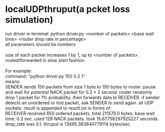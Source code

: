 # localUDPthruput(a pcket loss simulation)

run driver in terminal: 
  python driver.py \<number of packets\> \<base wait time\> \<router drop rate in percentage\>
  <br>
  all parameters should be numbers
  <br><br>
  size of each packet increases 1 by 1, up to \<number of packets\>. routed/forwarded in slow start fashion.
  <br><br>
  For example:
  <br>
  command: "python driver.py 150 0.2 1"
  <br>
  means:
  <br>
  SENDER sends 150 packets from size 1 byte to 150 bytes to router. pause and wait for potential NACK packet for 0.2 * 2 second. router randomly drop 1 packet for 1% probability. then forwards data to RECEIVER. if sender detects an unordered or lost packet, ask SENDER to send again. all UDP sockets. result is appended to result.txt in forms of:
  <br>
  RECEIVER received 650 ordered packets. total 211575.0 bytes. base wait time: 0.2 sec. used 128 NACK packets. took 15.67758297920227 seconds. drop_rate was 0.1. thruput is 13495.383840779114 bytes/sec. 
